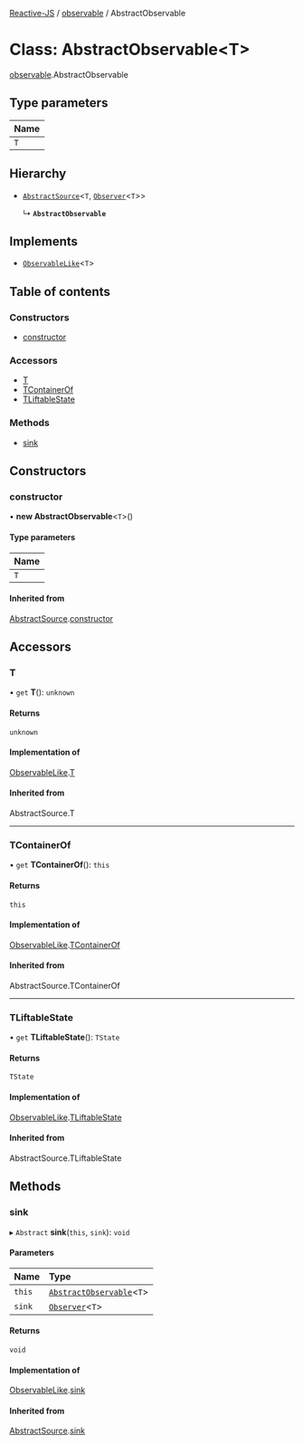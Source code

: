 [Reactive-JS](../README.md) / [observable](../modules/observable.md) / AbstractObservable

# Class: AbstractObservable<T\>

[observable](../modules/observable.md).AbstractObservable

## Type parameters

| Name |
| :------ |
| `T` |

## Hierarchy

- [`AbstractSource`](source.AbstractSource.md)<`T`, [`Observer`](observer.Observer.md)<`T`\>\>

  ↳ **`AbstractObservable`**

## Implements

- [`ObservableLike`](../interfaces/observable.ObservableLike.md)<`T`\>

## Table of contents

### Constructors

- [constructor](observable.AbstractObservable.md#constructor)

### Accessors

- [T](observable.AbstractObservable.md#t)
- [TContainerOf](observable.AbstractObservable.md#tcontainerof)
- [TLiftableState](observable.AbstractObservable.md#tliftablestate)

### Methods

- [sink](observable.AbstractObservable.md#sink)

## Constructors

### constructor

• **new AbstractObservable**<`T`\>()

#### Type parameters

| Name |
| :------ |
| `T` |

#### Inherited from

[AbstractSource](source.AbstractSource.md).[constructor](source.AbstractSource.md#constructor)

## Accessors

### T

• `get` **T**(): `unknown`

#### Returns

`unknown`

#### Implementation of

[ObservableLike](../interfaces/observable.ObservableLike.md).[T](../interfaces/observable.ObservableLike.md#t)

#### Inherited from

AbstractSource.T

___

### TContainerOf

• `get` **TContainerOf**(): `this`

#### Returns

`this`

#### Implementation of

[ObservableLike](../interfaces/observable.ObservableLike.md).[TContainerOf](../interfaces/observable.ObservableLike.md#tcontainerof)

#### Inherited from

AbstractSource.TContainerOf

___

### TLiftableState

• `get` **TLiftableState**(): `TState`

#### Returns

`TState`

#### Implementation of

[ObservableLike](../interfaces/observable.ObservableLike.md).[TLiftableState](../interfaces/observable.ObservableLike.md#tliftablestate)

#### Inherited from

AbstractSource.TLiftableState

## Methods

### sink

▸ `Abstract` **sink**(`this`, `sink`): `void`

#### Parameters

| Name | Type |
| :------ | :------ |
| `this` | [`AbstractObservable`](observable.AbstractObservable.md)<`T`\> |
| `sink` | [`Observer`](observer.Observer.md)<`T`\> |

#### Returns

`void`

#### Implementation of

[ObservableLike](../interfaces/observable.ObservableLike.md).[sink](../interfaces/observable.ObservableLike.md#sink)

#### Inherited from

[AbstractSource](source.AbstractSource.md).[sink](source.AbstractSource.md#sink)
